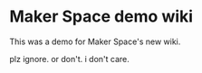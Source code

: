 # Maker Space demo wiki

This was a demo for Maker Space's new wiki.

plz ignore.
or don't.
i don't care.
